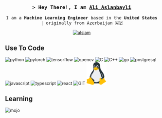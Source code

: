 <!--
**aslanbayli/aslanbayli** is a ✨ _special_ ✨ repository because its `README.md` (this file) appears on your GitHub profile.

Here are some ideas to get you started:
- 🔭 I’m currently working on ...
- 🌱 I’m currently learning ...
- 👯 I’m looking to collaborate on ...
- 🤔 I’m looking for help with ...
- 💬 Ask me about ...
- 📫 How to reach me: ...
- 😄 Pronouns: ...
- ⚡ Fun fact: ...
-->

<!-- Intro  -->
<h3 align="center">
        <samp>&gt; Hey There!, I am
                <b><a target="_blank" href="https://alsiam.com">Ali Aslanbayli</a></b>
        </samp>
</h3>


<p align="center"> 
  <samp>
<!--     <a href="https://www.google.com/search?q=Al+Siam">「 Google Me 」</a> -->
    I am a <b>Machine Learning Engineer</b> based in the <b>United States</b> | originally from Azerbaijan 🇦🇿
  </samp>
</p>

<p align="center">
<!--  <a href="https://alsiam.com" target="blank">
  <img src="https://img.shields.io/badge/Website-DC143C?style=for-the-badge&logo=medium&logoColor=white" alt="alsiam" />
 </a> -->
 <a href="https://linkedin.com/in/aslanbayli" target="_blank">
  <img src="https://img.shields.io/badge/LinkedIn-0077B5?style=for-the-badge&logo=linkedin&logoColor=white" alt="alsiam"/>
 </a>
 <!-- <a href="https://dev.to/alsiam" target="_blank">
  <img src="https://img.shields.io/badge/dev.to-0A0A0A?style=for-the-badge&logo=dev.to&logoColor=white" alt="alsiam" />
 </a> -->
<!--  <a href="https://twitter.com/_alsiam" target="_blank">
  <img src="https://img.shields.io/badge/Twitter-1DA1F2?style=for-the-badge&logo=twitter&logoColor=white" />
 </a> -->
</p>

<!-- About Section -->
## Use To Code

<div align="left">
    <img alt="python" src="https://www.vectorlogo.zone/logos/python/python-icon.svg" />
    <img alt="pytorch" src="https://www.vectorlogo.zone/logos/pytorch/pytorch-icon.svg" />
    <img alt="tensorflow" src="https://www.vectorlogo.zone/logos/tensorflow/tensorflow-icon.svg" />
    <img alt="opencv" src="https://www.vectorlogo.zone/logos/opencv/opencv-icon.svg" width="65px" /> 
    <img alt="C" src="https://github.com/abranhe/programming-languages-logos/blob/master/src/c/c.svg" width="65px"/> 
    <img alt="C++" src="https://github.com/abranhe/programming-languages-logos/blob/master/src/cpp/cpp.svg" width="65px"/> 
    <img alt="go" src="https://github.com/abranhe/programming-languages-logos/blob/master/src/go-old/go-old.svg" width="55px"/> 
    <img alt="postgresql" src="https://www.vectorlogo.zone/logos/postgresql/postgresql-icon.svg" width="65px" /> 
    <img alt="javascript" src="https://github.com/abranhe/programming-languages-logos/blob/master/src/javascript/javascript.svg" width="65px" /> 
    <img alt="typescript" src="https://www.vectorlogo.zone/logos/typescriptlang/typescriptlang-icon.svg" /> 
    <img alt="react" src="https://www.vectorlogo.zone/logos/reactjs/reactjs-icon.svg" /> 
    <img alt="GIT" src="https://www.vectorlogo.zone/logos/git-scm/git-scm-icon.svg" /> 
    <img alt="linux" src="https://raw.githubusercontent.com/vital987/vital987/master/assets/linux.svg" width="65px" /> 
</div>

## Learning 
<div align="left">
    <img alt="mojo" src="https://modular-assets.s3.amazonaws.com/images/mojo_github_logo_bg.png" height="65px" style="margin: 0px;"/> 
</div>

<!--
<br/>

## Top Open Source -
[![iTasks](https://github-readme-stats.vercel.app/api/pin/?username=alsiam&repo=itasks&border_color=7F3FBF&bg_color=0D1117&title_color=C9D1D9&text_color=8B949E&icon_color=7F3FBF)](https://github.com/alsiam/itasks)
[![urFolio](https://github-readme-stats.vercel.app/api/pin/?username=alsiam&repo=urfolio&border_color=7F3FBF&bg_color=0D1117&title_color=C9D1D9&text_color=8B949E&icon_color=7F3FBF)](https://github.com/alsiam/urfolio)
[![Web Projects](https://github-readme-stats.vercel.app/api/pin/?username=alsiam&repo=web-projects&border_color=7F3FBF&bg_color=0D1117&title_color=C9D1D9&text_color=8B949E&icon_color=7F3FBF)](https://github.com/alsiam/web-projects)
[![Al Siam Readme](https://github-readme-stats.vercel.app/api/pin/?username=alsiam&repo=alsiam&border_color=7F3FBF&bg_color=0D1117&title_color=C9D1D9&text_color=8B949E&icon_color=7F3FBF)](https://github.com/alsiam/alsiam)
 -->

